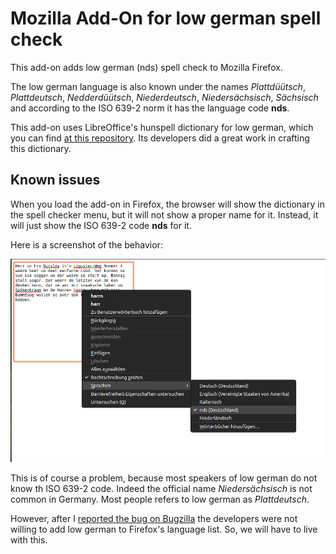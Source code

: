 # Mozilla Add-On for low german spell check

This add-on adds low german (nds) spell check to Mozilla Firefox.

The low german language is also known under the names
*Plattdüütsch*, *Plattdeutsch*, *Nedderdüütsch*, *Niederdeutsch*,
*Niedersächsisch*, *Sächsisch* and according to the ISO 639-2 norm
it has the language code **nds**.

This add-on uses LibreOffice's hunspell dictionary for low german,
which you can find [at this repository](https://github.com/tdf/dict_nds).
Its developers did a great work in crafting this dictionary.

## Known issues

When you load the add-on in Firefox, the browser will show the dictionary
in the spell checker menu, but it will not show a proper name for it.
Instead, it will just show the ISO 639-2 code **nds** for it.

Here is a screenshot of the behavior:

![Screnshot of the Bug](docs/screenshot.png)

This is of course a problem, because most speakers of low german do not know th
ISO 639-2 code.
Indeed the official name *Niedersächsisch* is not common in Germany.
Most people refers to low german as *Plattdeutsch*.

However, after I [reported the bug on Bugzilla](https://bugzilla.mozilla.org/show_bug.cgi?id=1764916)
the developers were not willing to add low german to Firefox's language
list. So, we will have to live with this.
